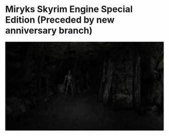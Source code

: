 # Miryks Skyrim Engine Special Edition (Preceded by new anniversary branch)

![preview](dark-sse_k3N7K33sa8.jpg)
